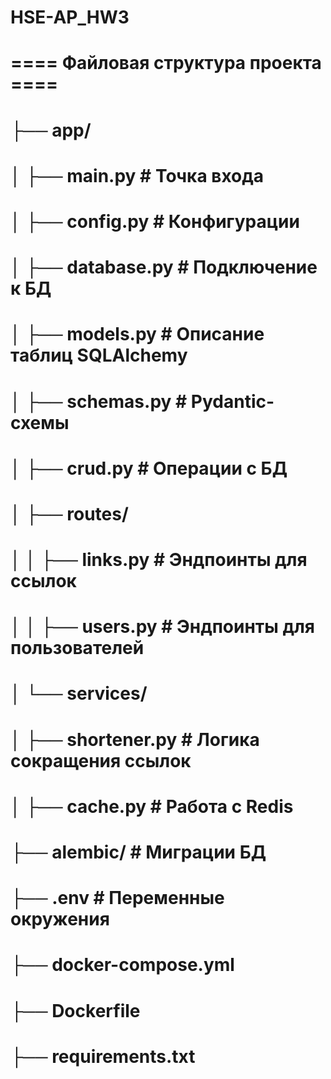 # HSE-AP_HW3


# ==== Файловая структура проекта ====
# ├── app/
# │   ├── main.py  # Точка входа
# │   ├── config.py  # Конфигурации
# │   ├── database.py  # Подключение к БД
# │   ├── models.py  # Описание таблиц SQLAlchemy
# │   ├── schemas.py  # Pydantic-схемы
# │   ├── crud.py  # Операции с БД
# │   ├── routes/
# │   │   ├── links.py  # Эндпоинты для ссылок
# │   │   ├── users.py  # Эндпоинты для пользователей
# │   └── services/
# │       ├── shortener.py  # Логика сокращения ссылок
# │       ├── cache.py  # Работа с Redis
# ├── alembic/  # Миграции БД
# ├── .env  # Переменные окружения
# ├── docker-compose.yml
# ├── Dockerfile
# ├── requirements.txt
